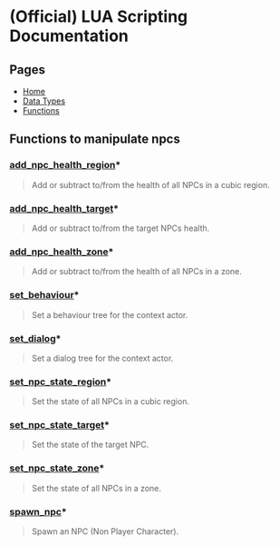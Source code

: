 
# (Official) LUA Scripting Documentation

## Pages

- [Home](../../index)
- [Data Types](../data-types)
- [Functions](../functions)

## Functions to manipulate npcs

### [add_npc_health_region](npcs/add_npc_health_region)*

> Add or subtract to/from the health of all NPCs in a cubic region.

### [add_npc_health_target](npcs/add_npc_health_target)*

> Add or subtract to/from the target NPCs health.

### [add_npc_health_zone](npcs/add_npc_health_zone)*

> Add or subtract to/from the health of all NPCs in a zone.

### [set_behaviour](npcs/set_behaviour)*

> Set a behaviour tree for the context actor.

### [set_dialog](npcs/set_dialog)*

> Set a dialog tree for the context actor.

### [set_npc_state_region](npcs/set_npc_state_region)*

> Set the state of all NPCs in a cubic region.

### [set_npc_state_target](npcs/set_npc_state_target)*

> Set the state of the target NPC.

### [set_npc_state_zone](npcs/set_npc_state_zone)*

> Set the state of all NPCs in a zone.

### [spawn_npc](npcs/spawn_npc)*

> Spawn an NPC (Non Player Character).
